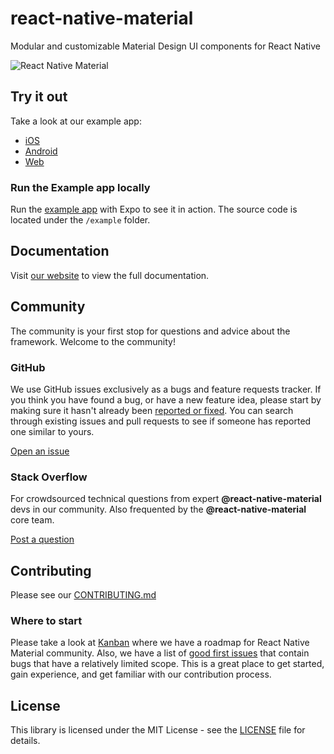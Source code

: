 # react-native-material

Modular and customizable Material Design UI components for React Native

![React Native Material](https://raw.githubusercontent.com/yamankatby/react-native-material/main/images/hero.png)

## Try it out

Take a look at our example app:

- [iOS](https://)
- [Android](https://play.google.com/store/apps/details?id=com.swazer.material)
- [Web](https://react-native-material-example.vercel.app/)

### Run the Example app locally

Run the [example app](https://github.com/yamankatby/react-native-material/tree/main/example) with Expo to see it in action. The source code is located under the `/example` folder.

## Documentation

Visit [our website](https://react-native-material.vercel.app/getting-started/installation/) to view the full documentation.

## Community

The community is your first stop for questions and advice about the framework. Welcome to the community!

### GitHub

We use GitHub issues exclusively as a bugs and feature requests tracker. If you think you have found a bug, or have a new feature idea, please start by making sure it hasn't already been [reported or fixed](https://github.com/yamankatby/react-native-material/issues?utf8=%E2%9C%93&q=is%3Aopen+is%3Aclosed). You can search through existing issues and pull requests to see if someone has reported one similar to yours.

[Open an issue](https://github.com/yamankatby/react-native-material/issues/new/choose)

### Stack Overflow

For crowdsourced technical questions from expert **@react-native-material** devs in our community. Also frequented by the **@react-native-material** core team.

[Post a question](https://stackoverflow.com/questions/tagged/react-native-material)

## Contributing

Please see our [CONTRIBUTING.md](CONTRIBUTING.md)

### Where to start

Please take a look at [Kanban](https://github.com/yamankatby/react-native-material/projects/1) where we have a roadmap for React Native Material community. Also, we have a list of [good first issues](https://github.com/yamankatby/react-native-material/labels/good%20first%20issue) that contain bugs that have a relatively limited scope. This is a great place to get started, gain experience, and get familiar with our contribution process.

## License

This library is licensed under the MIT License - see the [LICENSE](LICENSE) file for details.
